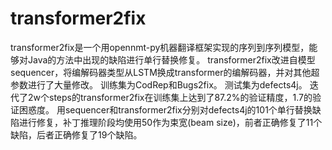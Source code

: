 # transformer2fix
transformer2fix是一个用opennmt-py机器翻译框架实现的序列到序列模型，能够对Java的方法中出现的缺陷进行单行替换修复。
transformer2fix改进自模型sequencer，将编解码器类型从LSTM换成transformer的编解码器，并对其他超参数进行了大量修改。
训练集为CodRep和Bugs2fix。
测试集为defects4j。
迭代了2w个steps的transformer2fix在训练集上达到了87.2%的验证精度，1.7的验证困惑度。
用sequencer和transformer2fix分别对defects4j的101个单行替换缺陷进行修复，补丁推理阶段均使用50作为束宽(beam size)，前者正确修复了11个缺陷，后者正确修复了19个缺陷。

